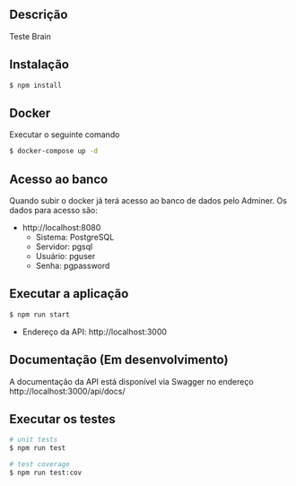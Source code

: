 ## Descrição

Teste Brain

## Instalação

```bash
$ npm install
```

## Docker
Executar o seguinte comando

```bash
$ docker-compose up -d
```

## Acesso ao banco
Quando subir o docker já terá acesso ao banco de dados pelo Adminer. Os dados para acesso são:

- http://localhost:8080
  - Sistema: PostgreSQL
  - Servidor: pgsql
  - Usuário: pguser
  - Senha: pgpassword

## Executar a aplicação

```bash
$ npm run start
```

- Endereço da API: http://localhost:3000

## Documentação (Em desenvolvimento)
A documentação da API está disponível via Swagger no endereço http://localhost:3000/api/docs/

## Executar os testes

```bash
# unit tests
$ npm run test

# test coverage
$ npm run test:cov
```
